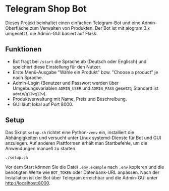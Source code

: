 # Telegram Shop Bot

Dieses Projekt beinhaltet einen einfachen Telegram-Bot und eine Admin-Oberfläche
zum Verwalten von Produkten. Der Bot ist mit aiogram 3.x umgesetzt, die
Admin-GUI basiert auf Flask.

## Funktionen

* Bot fragt bei `/start` die Sprache ab (Deutsch oder Englisch) und speichert
diese Einstellung für den Nutzer.
* Erste Menü-Ausgabe "Wähle ein Produkt" bzw. "Choose a product" je nach Sprache.
* Admin-Login (Benutzer und Passwort werden über Umgebungsvariablen
  `ADMIN_USER` und `ADMIN_PASS` gesetzt; Standard ist `admin`/`q12wq12w`).
* Produktverwaltung mit Name, Preis und Beschreibung.
* GUI läuft lokal auf Port 8000.

## Setup

Das Skript `setup.sh` richtet eine Python-`venv` ein, installiert die
Abhängigkeiten und versucht unter Linux systemd-Dienste für Bot und GUI
anzulegen. Auf anderen Plattformen erhält man Startbefehle, um die
Anwendungen manuell zu starten.

```bash
./setup.sh
```

Vor dem Start können Sie die Datei `.env.example` nach `.env` kopieren und die
benötigten Werte wie `BOT_TOKEN` oder Datenbank-URL anpassen. Nach der
Installation ist der Bot über Telegram erreichbar und die Admin-GUI unter
[http://localhost:8000](http://localhost:8000).
